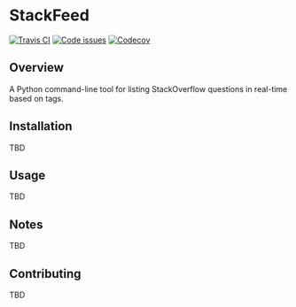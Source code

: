 # StackFeed

<a href="https://travis-ci.org/lancelafontaine/stackfeed"><img src="https://travis-ci.org/lancelafontaine/stackfeed.svg?branch=master" alt="Travis CI" /></a>&nbsp;<A href="https://www.quantifiedcode.com/app/project/766d485cb2b546b08c54e050ecfb4141"><img src="https://www.quantifiedcode.com/api/v1/project/766d485cb2b546b08c54e050ecfb4141/badge.svg" alt="Code issues"/></A>&nbsp;<a href="https://codecov.io/gh/lancelafontaine/stackfeed"><img src="https://codecov.io/gh/lancelafontaine/stackfeed/branch/master/graph/badge.svg" alt="Codecov" /></a>

## Overview

A Python command-line tool for listing StackOverflow questions in real-time based on tags.

## Installation

TBD

## Usage

TBD

## Notes

TBD

## Contributing

TBD
